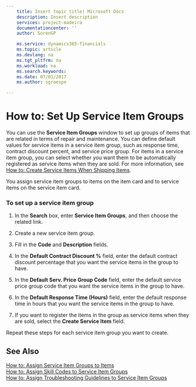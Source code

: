 ```yaml
---
    title: Insert topic title| Microsoft Docs
    description: Insert description
    services: project-madeira
    documentationcenter: ''
    author: SorenGP

    ms.service: dynamics365-financials
    ms.topic: article
    ms.devlang: na
    ms.tgt_pltfrm: na
    ms.workload: na
    ms.search.keywords:
    ms.date: 07/01/2017
    ms.author: sgroespe

---
```

# How to: Set Up Service Item Groups
You can use the **Service Item Groups** window to set up groups of items that are related in terms of repair and maintenance. You can define default values for service items in a service item group, such as response time, contract discount percent, and service price group. For items in a service item group, you can select whether you want them to be automatically registered as service items when they are sold. For more information, see [How to: Create Service Items When Shipping Items](../how-to-create-service-items-when-shipping-items.md).  
  
 You assign service item groups to items on the item card and to service items on the service item card.  
  
### To set up a service item group  
  
1.  In the **Search** box, enter **Service Item Groups**, and then choose the related link.  
  
2.  Create a new service item group.  
  
3.  Fill in the **Code** and **Description** fields.  
  
4.  In the **Default Contract Discount %** field, enter the default contract discount percentage that you want the service items in the group to have.  
  
5.  In the **Default Serv. Price Group Code** field, enter the default service price group code that you want the service items in the group to have.  
  
6.  In the **Default Response Time (Hours)** field, enter the default response time in hours that you want the service items in the group to have.  
  
7.  If you want to register the items in the group as service items when they are sold, select the **Create Service Item** field.  
  
 Repeat these steps for each service item group you want to create.  
  
## See Also  
 [How to: Assign Service Item Groups to Items](../how-to-assign-service-item-groups-to-items.md)   
 [How to: Assign Skill Codes to Service Item Groups](../how-to-assign-skill-codes-to-service-item-groups.md)   
 [How to: Assign Troubleshooting Guidelines to Service Item Groups](../how-to-assign-troubleshooting-guidelines-to-service-item-groups.md)